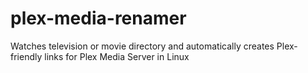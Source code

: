plex-media-renamer
==================

Watches television or movie directory and automatically creates Plex-friendly links for Plex Media Server in Linux
